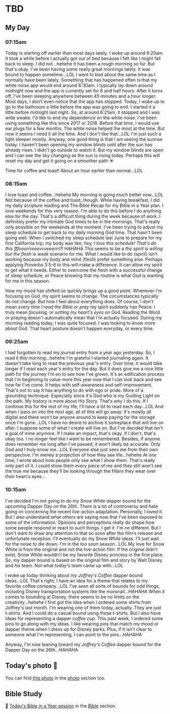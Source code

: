 # TBD

## My Day

### 07:15am

Today is starting off earlier than most days lately. I woke up around 6:20am. It took a while before I actually got out of bed because I felt like I might fall back to sleep. I did not...hehehe It has been a rough morning so far. But that's okay. I've been having some really great mornings lately. It was bound to happen sometime...LOL I went to bed about the same time as I normally have been lately. Something that has happened often is that my white noise app would end around 6:30am. I typically lay down around midnight now and the app is currently set for 6 and half hours. After it turns off, I've been sleeping anywhere between 45 minutes and a hour longer. Most days, I don't even notice that the app has stopped. Today, I woke up to go to the bathroom a little before the app was going to end. I started it a little before midnight last night. So, at around 6:21am, it stopped and I was wide awake. I'd like to end my dependence on the white noise. I've been using something like this since 2017 or 2018. Before that time, I would use ear plugs for a few months. The white noise helped the most at the time. But now it seems I need it all the time. And I don't like that...LOL I'm just such a light sleeper mostly. Anyway, one good thing is that I am seeing the sunrise today. I haven't been opening my window blinds until after the sun has already risen. I didn't go outside to watch it. But my window blinds are open and I can see the sky changing as the sun is rising today. Perhaps this will reset my day and get it going on a smoother path ☀️

Time for coffee and toast! About an hour earlier than normal...LOL

### 08:15am

I love toast and coffee...hehehe My morning is going *much* better now...LOL Not because of the coffee and toast, though. While having breakfast, I did my daily scripture reading and The Bible Recap for my Bible in a Year plan. I love weekends for this very reason. I'm able to do this before I do anything else for the day. That's a difficult thing during the week because of work. I definitely prefer my intimate God times to be in the mornings. That's really only possible on the weekends at the moment. I've been trying to adjust my sleep schedule to get back to my daily morning God time. That hasn't been going well. When I switched my sleep schedule last June to prepare for my first California trip, my body was like, *hey, I love this schedule! That's do this fffooorrreeevvveeerrr!!!* HAHAHA This seems to be a *the spirit is willing but the flesh is weak* scenario for me. What I would like to do (spirit) isn't working because my body and mind (flesh) prefer something else. Perhaps applying Proverbs 3:5-6 to this will make a difference. It can allow my spirit to get what it needs. Either to overcome the flesh with a successful change of sleep schedule, or Peace knowing that my routine is what God is wanting for me in this season.

How my mood has shifted so quickly brings up a good point. Whenever I'm focusing on God, my spirit seems to change. The circumstances typically do not change. But how I feel about everything does. Of course, I don't mean *every time I read the Bible or pray* my spirit suddenly has Peace. I truly mean *focusing*, or *setting my heart's eyes on* God. Reading the Word or praying doesn't automatically mean that I'm actually focused. During my morning reading today, I was quite focused. I was looking to know more about God. That heart posture doesn't happen everyday, or every time.

### 09:25am

I had forgotten to read my journal entry from a year ago yesterday. So, I read it this morning...hehehe I'm grateful I started journaling again. It doesn't take long to read the previous year's entry. Over time, it would take longer if I read each year's entry for the day. But it does give me a nice little path for the journey I'm on to see how I've grown. It's an edification process that I'm beginning to value more this year now that I can look back and see how far I've come. It helps with self-awareness and self-improvement. That's not to say it has anything to do with ego or pride. More of a grounding technique. Especially since it's God who is my Guiding Light on the path. My history is more about His Story. That's why I do this. If I continue this for the rest of my life, I'll have a lot to read each day...LOL And when I pass on into the next age, all of this will go away. It's mostly all digital and there won't be anyone around to keep paying for the storage once I'm gone...LOL I have no desire to archive it someplace that will live on after. I suppose some of what I create will live on. But I've decided that isn't a goal of mine anymore. If I make an impact, that's okay. If I don't, that's okay too. I no longer feel like I *want* to be remembered. Besides, if anyone does remember me long after I've passed, it won't likely be accurate. Only God and I truly know me...LOL Everyone else just sees me from their own perspective. I'm merely a projection of how they see life...hehehe At one time, I wrote about how people only see what I show them. That's really only part of it. I could show them every piece of me and they still won't see the true *me* because they'll be looking through the filters they wear over their heart's eyes...

### 10:15am

I've decided I'm not going to do my *Snow White* dapper bound for the upcoming Dapper Day on the 26th. There is a lot of controversy and hate going on concerning the recent live-action adaptation. Personally, I loved it. But I also understand what others are saying now that I've been exposed to some of the information. Opinions and perceptions really do shape how some people respond or react to such things. I get it. I'm no different. But I don't want to draw any attention to that so soon after the film's release and unfortunate reception. I'll eventually do my *Snow White* ideas. I'll just wait for the noise to die down. I'm in the *too soon* season...LOL My love for Snow White is from the original and not the live-action film. If the original didn't exist, Snow White wouldn't be my favorite Disney princess in the first place. So, my dapper bound is based on the original film and story by Walt Disney and *his* team. Not what *today's* team came up with...LOL

I woke up today thinking about my *Joffrey's Coffee* dapper bound ideas...LOL That's right, I have an idea for a theme that relates to my favorite coffee company...LOL I've seen all sorts of bounds for odd things, including Disney transportation systems like the monorail...HAHAHA When it comes to bounding at Disney, there seems to be no limits on the creativity...hehehe I first got the idea when I ordered some shirts from Joffrey's last month. I'm wearing one of them today, actually. They are just t-shirts. And I could do a casual bound using these t-shirts. But I also have ideas for representing a dapper *coffee cup*. This past week, I ordered some pins to go along with my ideas. I like wearing pins that match my mood or dapper theme when I dress up for Disney parks. Plus, if it isn't clear to someone what I'm representing, I can point to the pins...HAHAHA

Anyway, I'm now leaning toward my *Joffrey's Coffee* dapper bound for the Dapper Day on the 26th...HAHAHA



## Today's photo 📸

<!--@include: @/photos/photo-a-day/2025/04/04.md{3,}-->

You can find [this photo](/photos/photo-a-day/2025/04/04) in the [photo](/photos/) section too.

## Bible Study

📖 [Today's Bible in a Year session](/bible/plans/bible-in-a-year/04/05) in the [Bible](/bible/) section.